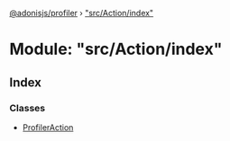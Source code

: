 [@adonisjs/profiler](../README.md) › ["src/Action/index"](_src_action_index_.md)

# Module: "src/Action/index"

## Index

### Classes

* [ProfilerAction](../classes/_src_action_index_.profileraction.md)
